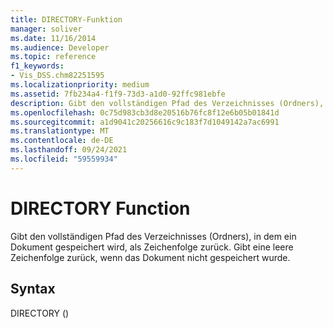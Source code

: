 ```yaml
---
title: DIRECTORY-Funktion
manager: soliver
ms.date: 11/16/2014
ms.audience: Developer
ms.topic: reference
f1_keywords:
- Vis_DSS.chm82251595
ms.localizationpriority: medium
ms.assetid: 7fb234a4-f1f9-73d3-a1d0-92ffc981ebfe
description: Gibt den vollständigen Pfad des Verzeichnisses (Ordners), in dem ein Dokument gespeichert wird, als Zeichenfolge zurück. Gibt eine leere Zeichenfolge zurück, wenn das Dokument nicht gespeichert wurde.
ms.openlocfilehash: 0c75d983cb3d8e20516b76fc8f12e6b05b01841d
ms.sourcegitcommit: a1d9041c20256616c9c183f7d1049142a7ac6991
ms.translationtype: MT
ms.contentlocale: de-DE
ms.lasthandoff: 09/24/2021
ms.locfileid: "59559934"
---
```

# <a name="directory-function"></a>DIRECTORY Function

Gibt den vollständigen Pfad des Verzeichnisses (Ordners), in dem ein Dokument gespeichert wird, als Zeichenfolge zurück. Gibt eine leere Zeichenfolge zurück, wenn das Dokument nicht gespeichert wurde.
  
## <a name="syntax"></a>Syntax

DIRECTORY ()
  

